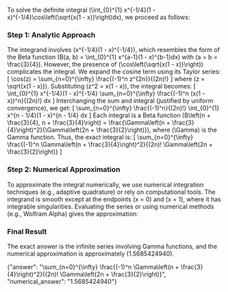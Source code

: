 


To solve the definite integral \(\int_{0}^{1} x^{-1/4}(1 - x)^{-1/4}\cos\left(\sqrt{x(1 - x)}\right)dx\), we proceed as follows:


### Step 1: Analytic Approach
The integrand involves \(x^{-1/4}(1 - x)^{-1/4}\), which resembles the form of the Beta function \(B(a, b) = \int_{0}^{1} x^{a-1}(1 - x)^{b-1}dx\) with \(a = b = \frac{3}{4}\). However, the presence of \(\cos\left(\sqrt{x(1 - x)}\right)\) complicates the integral. We expand the cosine term using its Taylor series:
\[
\cos(z) = \sum_{n=0}^{\infty} \frac{(-1)^n z^{2n}}{(2n)!}
\]
where \(z = \sqrt{x(1 - x)}\). Substituting \(z^2 = x(1 - x)\), the integral becomes:
\[
\int_{0}^{1} x^{-1/4}(1 - x)^{-1/4} \sum_{n=0}^{\infty} \frac{(-1)^n (x(1 - x))^n}{(2n)!} dx
\]
Interchanging the sum and integral (justified by uniform convergence), we get:
\[
\sum_{n=0}^{\infty} \frac{(-1)^n}{(2n)!} \int_{0}^{1} x^{n - 1/4}(1 - x)^{n - 1/4} dx
\]
Each integral is a Beta function \(B\left(n + \frac{3}{4}, n + \frac{3}{4}\right) = \frac{\Gamma\left(n + \frac{3}{4}\right)^2}{\Gamma\left(2n + \frac{3}{2}\right)}\), where \(\Gamma\) is the Gamma function. Thus, the exact integral is:
\[
\sum_{n=0}^{\infty} \frac{(-1)^n \Gamma\left(n + \frac{3}{4}\right)^2}{(2n)! \Gamma\left(2n + \frac{3}{2}\right)}
\]


### Step 2: Numerical Approximation
To approximate the integral numerically, we use numerical integration techniques (e.g., adaptive quadrature) or rely on computational tools. The integrand is smooth except at the endpoints \(x = 0\) and \(x = 1\), where it has integrable singularities. Evaluating the series or using numerical methods (e.g., Wolfram Alpha) gives the approximation:


### Final Result
The exact answer is the infinite series involving Gamma functions, and the numerical approximation is approximately \(1.5685424940\).


{"answer": "\\sum_{n=0}^{\\infty} \\frac{(-1)^n \\Gamma\\left(n + \\frac{3}{4}\\right)^2}{(2n)! \\Gamma\\left(2n + \\frac{3}{2}\\right)}", "numerical_answer": "1.5685424940"}